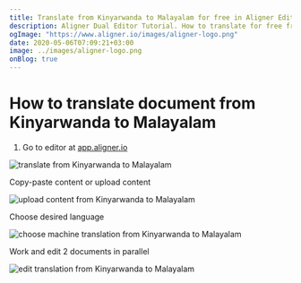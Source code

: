 ```yaml
---
title: Translate from Kinyarwanda to Malayalam for free in Aligner Editor
description: Aligner Dual Editor Tutorial. How to translate for free from Kinyarwanda to Malayalam. Aligner is multilingual document management platform. 
ogImage: "https://www.aligner.io/images/aligner-logo.png"
date: 2020-05-06T07:09:21+03:00
image: ../images/aligner-logo.png
onBlog: true
---
```


# How to translate document from Kinyarwanda to Malayalam

1. Go to editor at [app.aligner.io](https://app.aligner.io "Aligner App web page")

![translate from Kinyarwanda to Malayalam](../aligner-blank-editor.png "translate from Kinyarwanda to Malayalam")

Copy-paste content or upload content

![upload content from Kinyarwanda to Malayalam](../aligner-uploaded-document.png "upload content from Kinyarwanda to Malayalam")

Choose desired language

![choose machine translation from Kinyarwanda to Malayalam](../aligner-language-dropdown.png "choose machine translation from Kinyarwanda to Malayalam")

Work and edit 2 documents in parallel

![edit translation from Kinyarwanda to Malayalam](../aligner-double-sitded-editor.png "edit translation from Kinyarwanda to Malayalam")

